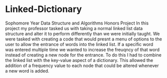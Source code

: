 # Linked-Dictionary
Sophomore Year Data Structure and Algorithms Honors Project
In this project my professor tasked us with taking a normal linked list data structure and alter it to perform differently than we were initially taught. We were tasked with creating a code that would presnt a menu of options to the user to allow the entrance of words into the linked list. If a specific word was entered multiple time we wanted to increase the freuqncy of that word instead of creating a new node for the entrance. To do this I had to combine the linked list with the key-value aspect of a dictionary. This allowed the addition of a frequency value to each node that could be altered whenever a new word is added.
